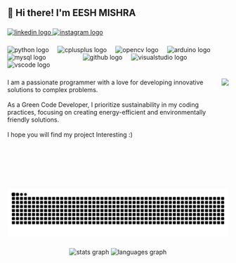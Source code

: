 <h2 align="left">👋 Hi there! I'm EESH MISHRA</h2>

###

<div align="left">
  <a href="https://www.linkedin.com/in/eesh-mishra-200a06328/" target="_blank">
    <img src="https://raw.githubusercontent.com/maurodesouza/profile-readme-generator/master/src/assets/icons/social/linkedin/default.svg" width="52" height="40" alt="linkedin logo" />
  </a>
  <a href="https://www.instagram.com/the_eesh_/" target="_blank">
    <img src="https://raw.githubusercontent.com/maurodesouza/profile-readme-generator/master/src/assets/icons/social/instagram/default.svg" width="52" height="40" alt="instagram logo" />
  </a>
</div>

###

<div align="left">
  <img src="https://skillicons.dev/icons?i=py" height="30" alt="python logo" />
  <img width="12" />
  <img src="https://cdn.jsdelivr.net/gh/devicons/devicon/icons/cplusplus/cplusplus-original.svg" height="30" alt="cplusplus logo" />
  <img width="12" />
  <img src="https://cdn.jsdelivr.net/gh/devicons/devicon/icons/opencv/opencv-original.svg" height="30" alt="opencv logo" />
  <img width="12" />
  <img src="https://skillicons.dev/icons?i=arduino" height="30" alt="arduino logo" />
  <img width="12" />
  <img src="https://skillicons.dev/icons?i=mysql" height="30" alt="mysql logo" />
  <img width="12" />
  <!-- <img src="https://skillicons.dev/icons?i=django" height="30" alt="django logo" /> -->
  <img width="12" />
  <!-- <img src="https://cdn.jsdelivr.net/gh/devicons/devicon/icons/mongodb/mongodb-original.svg" height="30" alt="mongodb logo" /> -->
  <img width="12" />
  <!-- <img src="https://cdn.simpleicons.org/adobephotoshop/31A8FF" height="30" alt="photoshop logo" /> -->
  <img width="12" />
  <!-- <img src="https://cdn.jsdelivr.net/gh/devicons/devicon/icons/anaconda/anaconda-original.svg" height="30" alt="anaconda logo" /> -->
  <img width="12" />
  <img src="https://skillicons.dev/icons?i=github" height="30" alt="github logo" />
  <img width="12" />
  <img src="https://cdn.jsdelivr.net/gh/devicons/devicon/icons/visualstudio/visualstudio-plain.svg" height="30" alt="visualstudio logo" />
  <img width="12" />
  <img src="https://cdn.jsdelivr.net/gh/devicons/devicon/icons/vscode/vscode-original.svg" height="30" alt="vscode logo" />
  <img width="12" />
  <!-- <img src="https://cdn.jsdelivr.net/gh/devicons/devicon/icons/pytorch/pytorch-original.svg" height="30" alt="pytorch logo" /> -->
</div>

###

<p align="left"></p>

###

<img align="right" height="250" src="https://cdn.dribbble.com/users/1059583/screenshots/4171367/coding-freak.gif" />

###

<p align="left">I am a passionate programmer with a love for developing innovative solutions to complex problems. <br><br>As a Green Code Developer, I prioritize sustainability in my coding practices, focusing on creating energy-efficient and environmentally friendly solutions.<br><br>I hope you will find my project Interesting :)</p>

###

<br clear="both">

<img src="https://raw.githubusercontent.com/EESH-MISHRA/EESH-MISHRA/output/snake.svg" alt="Snake animation" />

###

<div align="center">
  <img src="https://github-readme-stats.vercel.app/api?username=EESH-MISHRA&hide_title=false&hide_rank=false&show_icons=true&include_all_commits=true&count_private=true&disable_animations=false&theme=dracula&locale=en&hide_border=false&order=1" height="150" alt="stats graph" />
  <img src="https://github-readme-stats.vercel.app/api/top-langs?username=EESH-MISHRA&locale=en&hide_title=false&layout=compact&card_width=320&langs_count=5&theme=dracula&hide_border=false&order=2" height="150" alt="languages graph" />
</div>



